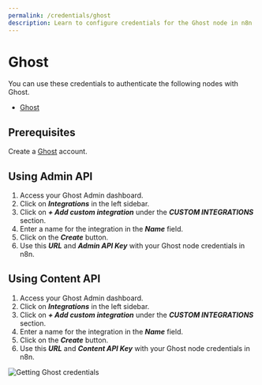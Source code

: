 ```yaml
---
permalink: /credentials/ghost
description: Learn to configure credentials for the Ghost node in n8n
---
```


# Ghost

You can use these credentials to authenticate the following nodes with Ghost.
- [Ghost](../../nodes-library/nodes/Ghost/README.md)

## Prerequisites

Create a [Ghost](https://ghost.org/) account.

## Using Admin API

1. Access your Ghost Admin dashboard.
2. Click on ***Integrations*** in the left sidebar.
3. Click on ***+ Add custom integration*** under the ***CUSTOM INTEGRATIONS*** section.
4. Enter a name for the integration in the ***Name*** field.
5. Click on the ***Create*** button.
6. Use this ***URL*** and ***Admin API Key*** with your Ghost node credentials in n8n.

## Using Content API

1. Access your Ghost Admin dashboard.
2. Click on ***Integrations*** in the left sidebar.
3. Click on ***+ Add custom integration*** under the ***CUSTOM INTEGRATIONS*** section.
4. Enter a name for the integration in the ***Name*** field.
5. Click on the ***Create*** button.
6. Use this ***URL*** and ***Content API Key*** with your Ghost node credentials in n8n.

![Getting Ghost credentials](REDACTED)
